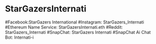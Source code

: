 # StarGazersInternati
#Facebook:StarGazers International
#Instagram: StarGazers_Internati
#Ethereum Name Service: StarGazersInternati.eth
#Reddit: StarGazers_Internati
#SnapChat: StarGazers Internati
#SnapChat Ai Chat Bot: Internati-i
